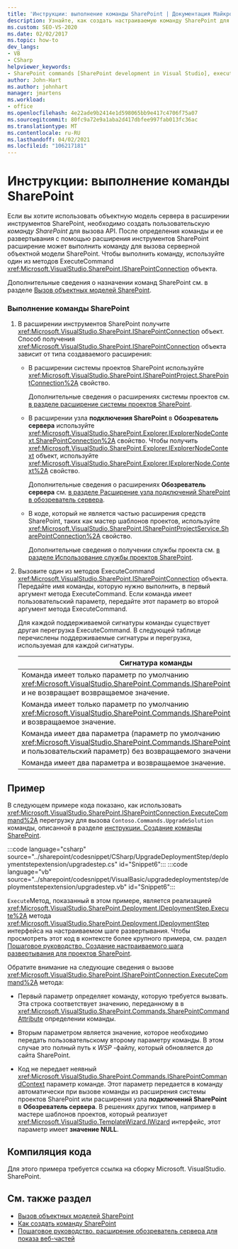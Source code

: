 ```yaml
---
title: 'Инструкции: выполнение команды SharePoint | Документация Майкрософт'
description: Узнайте, как создать настраиваемую команду SharePoint для вызова API серверной объектной модели из расширения инструментов SharePoint.
ms.custom: SEO-VS-2020
ms.date: 02/02/2017
ms.topic: how-to
dev_langs:
- VB
- CSharp
helpviewer_keywords:
- SharePoint commands [SharePoint development in Visual Studio], executing
author: John-Hart
ms.author: johnhart
manager: jmartens
ms.workload:
- office
ms.openlocfilehash: 4e22ade9b2414e1d598065bb9e417c4706f75a07
ms.sourcegitcommit: 80fc9a72e9a1aba2d417dbfee997fab013fc36ac
ms.translationtype: MT
ms.contentlocale: ru-RU
ms.lasthandoff: 04/02/2021
ms.locfileid: "106217181"
---
```

# <a name="how-to-execute-a-sharepoint-command"></a>Инструкции: выполнение команды SharePoint
  Если вы хотите использовать объектную модель сервера в расширении инструментов SharePoint, необходимо создать пользовательскую *команду SharePoint* для вызова API. После определения команды и ее развертывания с помощью расширения инструментов SharePoint расширение может выполнить команду для вызова серверной объектной модели SharePoint. Чтобы выполнить команду, используйте один из методов ExecuteCommand <xref:Microsoft.VisualStudio.SharePoint.ISharePointConnection> объекта.

 Дополнительные сведения о назначении команд SharePoint см. в разделе [Вызов объектных моделей SharePoint](../sharepoint/calling-into-the-sharepoint-object-models.md).

### <a name="to-execute-a-sharepoint-command"></a>Выполнение команды SharePoint

1. В расширении инструментов SharePoint получите <xref:Microsoft.VisualStudio.SharePoint.ISharePointConnection> объект. Способ получения <xref:Microsoft.VisualStudio.SharePoint.ISharePointConnection> объекта зависит от типа создаваемого расширения:

    - В расширении системы проектов SharePoint используйте <xref:Microsoft.VisualStudio.SharePoint.ISharePointProject.SharePointConnection%2A> свойство.

         Дополнительные сведения о расширениях системы проектов см. [в разделе расширение системы проектов SharePoint](../sharepoint/extending-the-sharepoint-project-system.md).

    - В расширении узла **подключения SharePoint** в **Обозреватель сервера** используйте <xref:Microsoft.VisualStudio.SharePoint.Explorer.IExplorerNodeContext.SharePointConnection%2A> свойство. Чтобы получить <xref:Microsoft.VisualStudio.SharePoint.Explorer.IExplorerNodeContext> объект, используйте <xref:Microsoft.VisualStudio.SharePoint.Explorer.IExplorerNode.Context%2A> свойство.

         Дополнительные сведения о расширениях **Обозреватель сервера** см. [в разделе Расширение узла подключений SharePoint в обозреватель сервера](../sharepoint/extending-the-sharepoint-connections-node-in-server-explorer.md).

    - В коде, который не является частью расширения средств SharePoint, таких как мастер шаблонов проектов, используйте <xref:Microsoft.VisualStudio.SharePoint.ISharePointProjectService.SharePointConnection%2A> свойство.

         Дополнительные сведения о получении службы проекта см. [в разделе Использование службы проектов SharePoint](../sharepoint/using-the-sharepoint-project-service.md).

2. Вызовите один из методов ExecuteCommand <xref:Microsoft.VisualStudio.SharePoint.ISharePointConnection> объекта. Передайте имя команды, которую нужно выполнить, в первый аргумент метода ExecuteCommand. Если команда имеет пользовательский параметр, передайте этот параметр во второй аргумент метода ExecuteCommand.

     Для каждой поддерживаемой сигнатуры команды существует другая перегрузка ExecuteCommand. В следующей таблице перечислены поддерживаемые сигнатуры и перегрузка, используемая для каждой сигнатуры.

    |Сигнатура команды|Перегрузка ExecuteCommand для использования|
    |-----------------------|------------------------------------|
    |Команда имеет только параметр по умолчанию <xref:Microsoft.VisualStudio.SharePoint.Commands.ISharePointCommandContext> и не возвращает возвращаемое значение.|<xref:Microsoft.VisualStudio.SharePoint.ISharePointConnection.ExecuteCommand%2A>|
    |Команда имеет только параметр по умолчанию <xref:Microsoft.VisualStudio.SharePoint.Commands.ISharePointCommandContext> и возвращаемое значение.|<xref:Microsoft.VisualStudio.SharePoint.ISharePointConnection.ExecuteCommand%2A>|
    |Команда имеет два параметра (параметр по умолчанию <xref:Microsoft.VisualStudio.SharePoint.Commands.ISharePointCommandContext> и пользовательский параметр) без возвращаемого значения.|<xref:Microsoft.VisualStudio.SharePoint.ISharePointConnection.ExecuteCommand%2A>|
    |Команда имеет два параметра и возвращаемое значение.|<xref:Microsoft.VisualStudio.SharePoint.ISharePointConnection.ExecuteCommand%2A>|

## <a name="example"></a>Пример
 В следующем примере кода показано, как использовать <xref:Microsoft.VisualStudio.SharePoint.ISharePointConnection.ExecuteCommand%2A> перегрузку для вызова `Contoso.Commands.UpgradeSolution` команды, описанной в разделе [инструкции. Создание команды SharePoint](../sharepoint/how-to-create-a-sharepoint-command.md).

 :::code language="csharp" source="../sharepoint/codesnippet/CSharp/UpgradeDeploymentStep/deploymentstepextension/upgradestep.cs" id="Snippet6":::
 :::code language="vb" source="../sharepoint/codesnippet/VisualBasic/upgradedeploymentstep/deploymentstepextension/upgradestep.vb" id="Snippet6":::

 `Execute`Метод, показанный в этом примере, является реализацией <xref:Microsoft.VisualStudio.SharePoint.Deployment.IDeploymentStep.Execute%2A> метода <xref:Microsoft.VisualStudio.SharePoint.Deployment.IDeploymentStep> интерфейса на настраиваемом шаге развертывания. Чтобы просмотреть этот код в контексте более крупного примера, см. раздел [Пошаговое руководство. Создание настраиваемого шага развертывания для проектов SharePoint](../sharepoint/walkthrough-creating-a-custom-deployment-step-for-sharepoint-projects.md).

 Обратите внимание на следующие сведения о вызове <xref:Microsoft.VisualStudio.SharePoint.ISharePointConnection.ExecuteCommand%2A> метода:

- Первый параметр определяет команду, которую требуется вызвать. Эта строка соответствует значению, переданному в в <xref:Microsoft.VisualStudio.SharePoint.Commands.SharePointCommandAttribute> определении команды.

- Вторым параметром является значение, которое необходимо передать пользовательскому второму параметру команды. В этом случае это полный путь к *WSP* -файлу, который обновляется до сайта SharePoint.

- Код не передает неявный <xref:Microsoft.VisualStudio.SharePoint.Commands.ISharePointCommandContext> параметр команде. Этот параметр передается в команду автоматически при вызове команды из расширения системы проектов SharePoint или расширения узла **подключений SharePoint** в **Обозреватель сервера**. В решениях других типов, например в мастере шаблонов проектов, который реализует <xref:Microsoft.VisualStudio.TemplateWizard.IWizard> интерфейс, этот параметр имеет **значение NULL**.

## <a name="compile-the-code"></a>Компиляция кода
 Для этого примера требуется ссылка на сборку Microsoft. VisualStudio. SharePoint.

## <a name="see-also"></a>См. также раздел
- [Вызов объектных моделей SharePoint](../sharepoint/calling-into-the-sharepoint-object-models.md)
- [Как создать команду SharePoint](../sharepoint/how-to-create-a-sharepoint-command.md)
- [Пошаговое руководство. расширение обозреватель сервера для показа веб-частей](../sharepoint/walkthrough-extending-server-explorer-to-display-web-parts.md)
